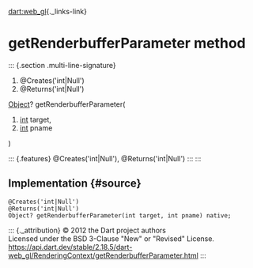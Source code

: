 [dart:web\_gl](../../dart-web_gl/dart-web_gl-library){._links-link}

getRenderbufferParameter method
===============================

::: {.section .multi-line-signature}
<div>

1.  \@Creates(\'int\|Null\')
2.  \@Returns(\'int\|Null\')

</div>

[Object](../../dart-core/object-class)? getRenderbufferParameter(

1.  [int](../../dart-core/int-class) target,
2.  [int](../../dart-core/int-class) pname

)

::: {.features}
\@Creates(\'int\|Null\'), \@Returns(\'int\|Null\')
:::
:::

Implementation {#source}
--------------

``` {.language-dart data-language="dart"}
@Creates('int|Null')
@Returns('int|Null')
Object? getRenderbufferParameter(int target, int pname) native;
```

::: {._attribution}
© 2012 the Dart project authors\
Licensed under the BSD 3-Clause \"New\" or \"Revised\" License.\
<https://api.dart.dev/stable/2.18.5/dart-web_gl/RenderingContext/getRenderbufferParameter.html>
:::
